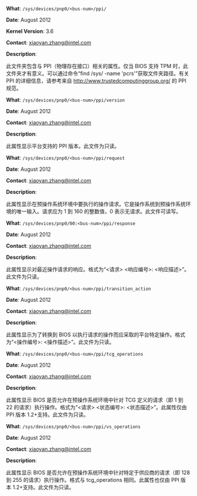 **What**: `/sys/devices/pnp0/<bus-num>/ppi/`

**Date**: August 2012

**Kernel Version**: 3.6

**Contact**: xiaoyan.zhang@intel.com

**Description**:

此文件夹包含与 PPI（物理存在接口）相关的属性。仅当 BIOS 支持 TPM 时，此文件夹才有意义。可以通过命令“find /sys/ -name 'pcrs'”获取文件夹路径。有关 PPI 的详细信息，请参考来自 http://www.trustedcomputinggroup.org/ 的 PPI 规范。

**What**: `/sys/devices/pnp0/<bus-num>/ppi/version`

**Date**: August 2012

**Contact**: xiaoyan.zhang@intel.com

**Description**:

此属性显示平台支持的 PPI 版本。此文件为只读。

**What**: `/sys/devices/pnp0/<bus-num>/ppi/request`

**Date**: August 2012

**Contact**: xiaoyan.zhang@intel.com

**Description**:

此属性显示在预操作系统环境中要执行的操作请求。它是操作系统到预操作系统环境的唯一输入。请求应为 1 到 160 的整数值，0 表示无请求。此文件可读写。

**What**: `/sys/devices/pnp0/00:<bus-num>/ppi/response`

**Date**: August 2012

**Contact**: xiaoyan.zhang@intel.com

**Description**:

此属性显示对最近操作请求的响应。格式为“<请求> <响应编号>: <响应描述>”。此文件为只读。

**What**: `/sys/devices/pnp0/<bus-num>/ppi/transition_action`

**Date**: August 2012

**Contact**: xiaoyan.zhang@intel.com

**Description**:

此属性显示为了转换到 BIOS 以执行请求的操作而应采取的平台特定操作。格式为“<操作编号>: <操作描述>”。此文件为只读。

**What**: `/sys/devices/pnp0/<bus-num>/ppi/tcg_operations`

**Date**: August 2012

**Contact**: xiaoyan.zhang@intel.com

**Description**:

此属性显示 BIOS 是否允许在预操作系统环境中针对 TCG 定义的请求（即 1 到 22 的请求）执行操作。格式为“<请求> <状态编号>: <状态描述>”。此属性仅由 PPI 版本 1.2+支持。此文件为只读。

**What**: `/sys/devices/pnp0/<bus-num>/ppi/vs_operations`

**Date**: August 2012

**Contact**: xiaoyan.zhang@intel.com

**Description**:

此属性显示 BIOS 是否允许在预操作系统环境中针对特定于供应商的请求（即 128 到 255 的请求）执行操作。格式与 tcg_operations 相同。此属性也仅由 PPI 版本 1.2+支持。此文件为只读。